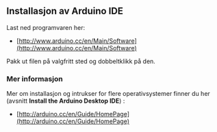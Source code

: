 ## Installasjon av Arduino IDE

Last ned programvaren her:

* [http://www.arduino.cc/en/Main/Software](http://www.arduino.cc/en/Main/Software)

Pakk ut filen på valgfritt sted og dobbeltklikk på den.

### Mer informasjon
Mer om installasjon og intrukser for flere operativsystemer finner du her (avsnitt **Install the Arduino Desktop IDE**) :

* [http://arduino.cc/en/Guide/HomePage](http://arduino.cc/en/Guide/HomePage)


